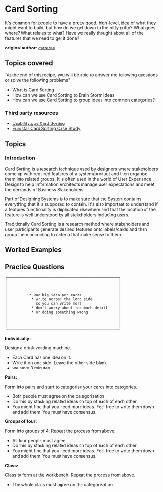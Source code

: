 # Card Sorting

It's common for people to have a pretty good, high-level, idea of what they might want to build, but how do we get down to the nitty gritty? What goes where? What relates to what? Have we really thought about all of the features that we need to get it done?

**original author:** [carteras](https://github.com/carteras)

<!-- add a new author mark if you updated this -->

## Topics covered

"At the end of this recipe, you will be able to answer the following questions or solve the following problems"

<!-- why should people expect to be able to do or know after doing this recipe -->

* What is Card Sorting
* How can we use Card Sorting to Brain Storm Ideas
* How can we use Card Sorting to group ideas into common categories?



### Third party resources

<!-- Are there other locations where they can find this information? -->

* [Usability.gov Card Sorting](https://www.usability.gov/how-to-and-tools/methods/card-sorting.html)
* [Eurostar Card Sorting Case Study ](https://rosenfeldmedia.com/card-sorting/eurostar-card-sorting-case-stu/)


## Topics

### Introduction

<!-- Introduce the topic, what is it, how does it work, include pictures -->


Card Sorting is a research technique used by designers where stakeholders come up with required features of a system/product and then organise them into related groups. It is often used in the world of User Experience Design to help Information Architects manage user expectations and meet the demands of Business Stakeholders.

Part of Designing Systems is to make sure that the System contains everything that it is supposed to contain. It's also important to understand if a features functionality is duplicated elsewhere and that the location of the feature is well understood by all stakeholders including users. 

Traditionally Card Sorting is a research method where stakeholders and user participants generate desired features onto labels/cards and then group them according to criteria that make sense to them. 


## Worked Examples

<!-- Provide some basic worked examples that let people follow your worked examples. If it's a library, don't forget to tell people how to install it -->



## Practice Questions

<!-- Provide some basic practice questions that let people follow your worked examples.  -->

```
┌───────────────────────────────────────────────────┐
│                                                   │
│                                                   │
│                                                   │
│          * One big idea per card:                 │
│           * write across the long side            │
│             so you can write more                 │
│           * don't worry about too much detail     │
│           * or doing something wrong              │
│                                                   │
│                                                   │
│                                                   │
└───────────────────────────────────────────────────┘
```

**Individually:**

Design a drink vending machine.

* Each Card has one idea on it. 
* Write it on one side. Leave the other side blank
* we have 3 minutes

**Pairs:**

Form into pairs and start to categorise your cards into categories.

* Both people must agree on the categorisation
* Do this by stacking related ideas on top of each of each other. 
* You might find that you need more ideas. Feel free to write them down and add them. You must have consensus. 

**Groups of four:**

Form into groups of 4. Repeat the process from above. 

* All four people must agree. 
* Do this by stacking related ideas on top of each of each other. 
* You might find that you need more ideas. Feel free to write them down and add them. You must have consensus. 


**Class:**

Class to form at the workbench. Repeat the process from above. 

* The whole class must agree on the categorisation

